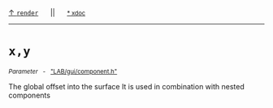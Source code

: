 [&#8593; `render`](LAB--gui--lab_guicomponent--render.md)&nbsp;&nbsp;&nbsp;&nbsp;&nbsp;&nbsp;||&nbsp;&nbsp;&nbsp;&nbsp;&nbsp;&nbsp;<small>[\* xdoc](../xdoc/LAB\gui.xmd#L100)</small>
***

# `x,y`
<small>*Parameter* &nbsp; - &nbsp; ["LAB/gui/component.h"](../include/LAB/gui/component.h)</small>  

The global offset into the surface
It is used in combination with nested components


